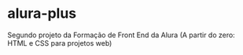 # alura-plus
Segundo projeto da Formação de Front End da Alura (A partir do zero: HTML e CSS para projetos web)
